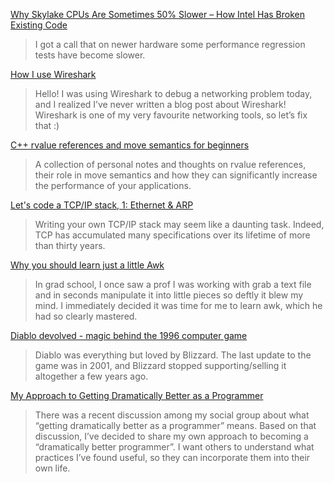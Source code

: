 [Why Skylake CPUs Are Sometimes 50% Slower – How Intel Has Broken Existing Code](https://aloiskraus.wordpress.com/2018/06/16/why-skylakex-cpus-are-sometimes-50-slower-how-intel-has-broken-existing-code/)
> I got a call that on newer hardware some performance regression tests have become slower.

[How I use Wireshark](https://jvns.ca/blog/2018/06/19/what-i-use-wireshark-for/)
> Hello! I was using Wireshark to debug a networking problem today, and I realized I’ve never written a blog post about Wireshark! Wireshark is one of my very favourite networking tools, so let’s fix that :)

[C++ rvalue references and move semantics for beginners](https://www.internalpointers.com/post/c-rvalue-references-and-move-semantics-beginners?utm_source=newsletter_mailer&utm_medium=email&utm_campaign=weekly)
> A collection of personal notes and thoughts on rvalue references, their role in move semantics and how they can significantly increase the performance of your applications.

[Let's code a TCP/IP stack, 1: Ethernet & ARP](http://www.saminiir.com/lets-code-tcp-ip-stack-1-ethernet-arp/)
> Writing your own TCP/IP stack may seem like a daunting task. Indeed, TCP has accumulated many specifications over its lifetime of more than thirty years. 

[Why you should learn just a little Awk](https://gregable.com/2010/09/why-you-should-know-just-little-awk.html)
> In grad school, I once saw a prof I was working with grab a text file and in seconds manipulate it into little pieces so deftly it blew my mind. I immediately decided it was time for me to learn awk, which he had so clearly mastered.

[Diablo devolved - magic behind the 1996 computer game ](https://github.com/galaxyhaxz/devilution)
> Diablo was everything but loved by Blizzard. The last update to the game was in 2001, and Blizzard stopped supporting/selling it altogether a few years ago. 

[My Approach to Getting Dramatically Better as a Programmer](http://malisper.me/my-approach-to-getting-dramatically-better-as-a-programmer/)
> There was a recent discussion among my social group about what “getting dramatically better as a programmer” means. Based on that discussion, I’ve decided to share my own approach to becoming a “dramatically better programmer”. I want others to understand what practices I’ve found useful, so they can incorporate them into their own life.